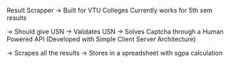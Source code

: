 Result Scrapper
 -> Built for VTU Colleges
 Currently works for 5th sem results

 -> Should give USN
 -> Validates USN
 -> Solves Captcha through a Human Powered API (Developed with Simple Client Server Architecture)

 -> Scrapes all the results
 -> Stores in a spreadsheet with sgpa calculation
 
